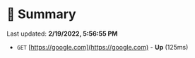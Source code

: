 # 📖 Summary
Last updated: **2/19/2022, 5:56:55 PM**

- `GET` [https://google.com](https://google.com) - **Up** (125ms)
